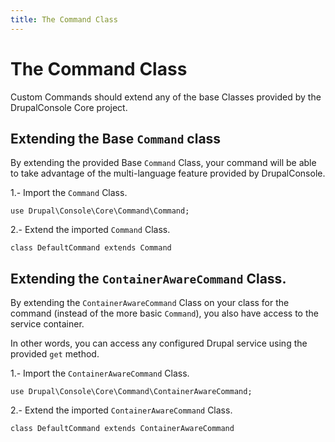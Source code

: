```yaml
---
title: The Command Class
---
```

# The Command Class

Custom Commands should extend any of the base Classes provided by the DrupalConsole Core project.

## Extending the Base `Command` class

By extending the provided Base `Command` Class, your command will be able to take advantage of the multi-language feature provided by DrupalConsole.

1.- Import the `Command` Class.
```
use Drupal\Console\Core\Command\Command;
```

2.- Extend the imported `Command` Class.
```
class DefaultCommand extends Command
```

## Extending the `ContainerAwareCommand` Class.

By extending the `ContainerAwareCommand` Class on your class for the command (instead of the more basic `Command`), you also have access to the service container.

In other words, you can access any configured Drupal service using the provided `get` method.

1.- Import the `ContainerAwareCommand` Class.
```
use Drupal\Console\Core\Command\ContainerAwareCommand;
```

2.- Extend the imported `ContainerAwareCommand` Class.
```
class DefaultCommand extends ContainerAwareCommand
```
